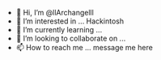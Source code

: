 - 👋 Hi, I’m @llArchangelll
- 👀 I’m interested in ... Hackintosh
- 🌱 I’m currently learning ... 
- 💞️ I’m looking to collaborate on ...
- 📫 How to reach me ... message me here

<!---
llArchangelll/llArchangelll is a ✨ special ✨ repository because its `README.md` (this file) appears on your GitHub profile.
You can click the Preview link to take a look at your changes.
--->

